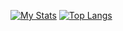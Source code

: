 [![My Stats](https://github-readme-stats.vercel.app/api?username=Vxschlxfner&theme=react&show_icons=true&hide_border=true&title_color=2c98ff&icon_color=2c98ff&bg_color=0d1117)](#)
[![Top Langs](https://github-readme-stats.vercel.app/api/top-langs/?username=Vxschlxfner&layout=compact&theme=react&show_icons=true&hide_border=true&title_color=2c98ff&icon_color=2c98ff&bg_color=0d1117)](#)
<br><br>
